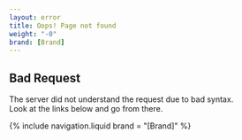 ```yaml
---
layout: error
title: Oops! Page not found
weight: "-0"
brand: [Brand]
---
```


<h2 class="body-font">Bad Request</h2>
<p>
	The server did not understand the request due to bad syntax.<br>
	Look at the links below and go from there.
</p>
{% include navigation.liquid  brand = "[Brand]" %}